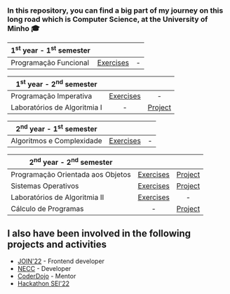 ### In this repository, you can find a big part of my journey on this long road which is Computer Science, at the University of Minho :mortar_board:

| 1<sup>st</sup> year - 1<sup>st</sup> semester | | |
| --- | :---: | :---: |
| Programação Funcional | [Exercises](https://github.com/SimaoQuintela/University/tree/main/1ano/PF) | - |


| 1<sup>st</sup> year - 2<sup>nd</sup> semester | | |
| --- | :---: | :---: |
| Programação Imperativa | [Exercises](https://github.com/SimaoQuintela/University/tree/main/1ano/PI) | - |
| Laboratórios de Algoritmia I | - | [Project](https://github.com/SimaoQuintela/University/tree/main/1ano/LA1) |

| 2<sup>nd</sup> year - 1<sup>st</sup> semester | | |
| --- | :---: | :---: |
| Algoritmos e Complexidade | [Exercises](https://github.com/SimaoQuintela/University/tree/main/2ano/AeC) | - |



| 2<sup>nd</sup> year - 2<sup>nd</sup> semester | | |
| --- | :---: | :---: |
| Programação Orientada aos Objetos | [Exercises](https://github.com/SimaoQuintela/University/tree/main/2ano/POO) | [Project](https://github.com/SimaoQuintela/University/tree/main/2ano/Projeto-POO) |
| Sistemas Operativos | [Exercises](https://github.com/SimaoQuintela/University/tree/main/2ano/SO) | [Project](https://github.com/SimaoQuintela/University/tree/main/2ano/SO-Projeto) |
| Laboratórios de Algoritmia II | [Exercises](https://github.com/SimaoQuintela/University/tree/main/2ano/LA2) | - |
| Cálculo de Programas | - | [Project](https://github.com/SimaoQuintela/University/tree/main/2ano/CP-Projeto) |


## I also have been involved in the following projects and activities
- [JOIN'22](https://github.com/joinum/parzival) - Frontend developer
- [NECC](https://github.com/NECC) - Developer
- [CoderDojo](https://github.com/coderdojobraga) - Mentor
- [Hackathon SEI'22](https://github.com/SimaoQuintela/hackathon-sei22)
